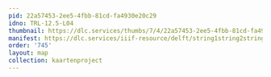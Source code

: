 ```yaml
---
pid: 22a57453-2ee5-4fbb-81cd-fa4930e20c29
idno: TRL-12.5-L04
thumbnail: https://dlc.services/thumbs/7/4/22a57453-2ee5-4fbb-81cd-fa4930e20c29/full/400,339/0/default.jpg
manifest: https://dlc.services/iiif-resource/delft/string1string2string3/kaartenproject-2007/TRL-12.5-L04
order: '745'
layout: map
collection: kaartenproject
---
```

